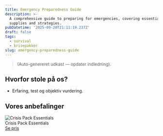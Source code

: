 ```yaml
---
title: Emergency Preparedness Guide
description: >-
  A comprehensive guide to preparing for emergencies, covering essential
  supplies and strategies.
pubDatetime: '2025-09-20T21:11:19.237Z'
draft: false
tags:
  - survival
  - krisepakker
slug: emergency-preparedness-guide
---
```

> (Auto-genereret udkast — opdater indledning).

## Hvorfor stole på os?
- Erfaring, test og objektiv vurdering.

## Vores anbefalinger


<!-- Auto: Affiliate-kort fra Products/SKUs -->

<div class="aff-card"><img src="abstract_15.png (https://v5.airtableusercontent.com/v3/u/45/45/1758412800000/XnNzsUoUdAK2mbFx8_PX4g/yRm6G7GSVgLg17MXXYZofIVUOgPGNnE_-Aw0Ofps9R4S056UGZgzajxqvJzOJCN30y68Bt4a5d3bhDvvyTiQ5JW5ddtxLxoYM1nHcoCfIWsRBF3yCgt8Gc9DZ4YFhQ_4awDZ0jUsibVNYWxz8mafDNkTvYLmvh5KZFhb-m_NrOg/bbUyFT2KoTb7NHrbter1qe0Bmhe4PrpAx6zCpDADurU)" alt="Crisis Pack Essentials" class="aff-card__img" /><div class="aff-card__meta"><div class="aff-card__title">Crisis Pack Essentials</div><a class="aff-btn" href="https://affiliate.homeessentialsee62.com/deal789?utm_source=klartilalt&utm_medium=affiliate&subid=emergency-preparedness-guide-2025-09-20" rel="sponsored nofollow noopener" target="_blank">Se pris</a></div></div>

